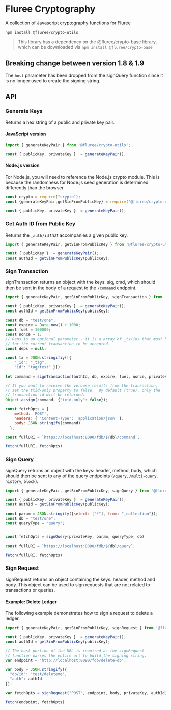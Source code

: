 # Fluree Cryptography 

A collection of Javascript cryptography functions for Fluree

```
npm install @fluree/crypto-utils
```

>This library has a dependency on the @fluree/crypto-base library, which can be downloaded via `npm install @fluree/crypto-base`

## Breaking change between version 1.8 & 1.9
The `host` parameter has been dropped from the signQuery function since it is no longer used to create the signing string.

## API

### Generate Keys

Returns a hex string of a public and private key pair. 

#### JavaScript version
```javascript
import { generateKeyPair } from '@fluree/crypto-utils';

const { publicKey, privateKey }  = generateKeyPair();
```

#### Node.js version
For Node.js, you will need to reference the Node.js crypto module.
This is because the randomness for Node.js seed generation is 
determined differently than the browser.

```javascript
const crypto = require("crypto");
const {generateKeyPair,getSinFromPublicKey} = require('@fluree/crypto-utils');

const { publicKey, privateKey }  = generateKeyPair();
```

### Get Auth ID from Public Key

Returns the `_auth/id` that accompanies a given public key. 

```javascript
import { generateKeyPair, getSinFromPublicKey } from '@fluree/crypto-utils';

const { publicKey }  = generateKeyPair();
const authId = getSinFromPublicKey(publicKey);

```

### Sign Transaction

signTransaction returns an object with the keys: sig, cmd, which should then be sent in the body of a request to the `/command` endpoint. 

```javascript
import { generateKeyPair, getSinFromPublicKey, signTransaction } from '@fluree/crypto-utils';

const { publicKey, privateKey }  = generateKeyPair();
const authId = getSinFromPublicKey(publicKey);

const db = "test/one";
const expire = Date.now() + 1000;
const fuel = 100000;
const nonce = 1; 
// Deps is an optional parameter - it is a array of _tx/ids that must have succeeded
// for the current transaction to be accepted.
const deps = null; 

const tx = JSON.stringifiy([{
    "_id": "_tag",
    "id": "tag/test" }])

let command = signTransaction(authId, db, expire, fuel, nonce, privateKey, tx, deps)

// If you want to receive the verbose results from the transaction, 
// set the txid-only property to false.  By default (true), only the
// transaction id will be returned.
Object.assign(command, {"txid-only": false});

const fetchOpts = {
    method: 'POST',
    headers: { 'Content-Type': 'application/json' },
    body: JSON.stringify(command)
  };

const fullURI = `https://localhost:8090/fdb/${db}/command`;

fetch(fullURI, fetchOpts)
```

### Sign Query

signQuery returns an object with the keys: header, method, body, which should then be sent to any of the query endpoints (`/query`, `/multi-query`, `history`, `block`).

```javascript
import { generateKeyPair, getSinFromPublicKey, signQuery } from '@fluree/crypto-utils';

const { publicKey, privateKey }  = generateKeyPair();
const authId = getSinFromPublicKey(publicKey);

const param = JSON.stringify({select: ["*"], from: "_collection"});
const db = "test/one";
const queryType = "query";


const fetchOpts = signQuery(privateKey, param, queryType, db)

const fullURI = `https://localhost:8090/fdb/${db}/query`;

fetch(fullURI, fetchOpts)
```


### Sign Request

signRequest returns an object containing the keys: header, method and body. This object can be used to sign requests that are not related to transactions or queries.

#### Example: Delete Ledger
The following example demonstrates how to sign a request to delete a ledger.

```javascript
import { generateKeyPair, getSinFromPublicKey, signRequest } from '@fluree/crypto-utils';

const { publicKey, privateKey }  = generateKeyPair();
const authId = getSinFromPublicKey(publicKey);

// The host portion of the URL is required as the signRequest 
// function parses the entire url to build the signing string.
var endpoint = 'http://localhost:8090/fdb/delete-db';

var body = JSON.stringify({
  "db/id": 'test/deleteme',
  "auth": authId
});

var fetchOpts = signRequest("POST", endpoint, body, privateKey, authId);

fetch(endpoint, fetchOpts)
```
